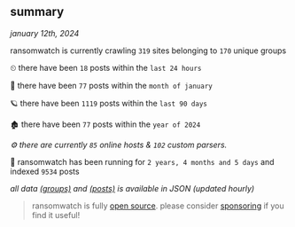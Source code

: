 
## summary
_january 12th, 2024_

ransomwatch is currently crawling `319` sites belonging to `170` unique groups

⏲ there have been `18` posts within the `last 24 hours`

🦈 there have been `77` posts within the `month of january`

🪐 there have been `1119` posts within the `last 90 days`

🏚 there have been `77` posts within the `year of 2024`

_⚙️ there are currently `85` online hosts & `102` custom parsers._

🦕 ransomwatch has been running for `2 years, 4 months and 5 days` and indexed `9534` posts

_all data  [(groups)](http://ransomwhat.telemetry.ltd/groups) and [(posts)](http://ransomwhat.telemetry.ltd/posts) is available in JSON (updated hourly)_

> ransomwatch is fully [open source](https://github.com/joshhighet/ransomwatch#ransomwatch--). please consider [sponsoring](https://github.com/sponsors/joshhighet) if you find it useful!
